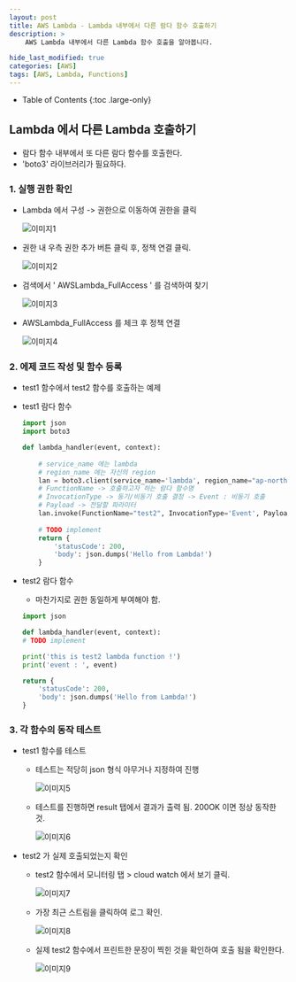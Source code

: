 ```yaml
---
layout: post
title: AWS Lambda - Lambda 내부에서 다른 람다 함수 호출하기
description: >
    AWS Lambda 내부에서 다른 Lambda 함수 호출을 알아봅니다.

hide_last_modified: true
categories: [AWS]
tags: [AWS, Lambda, Functions]
---
```


- Table of Contents
{:toc .large-only}


## Lambda 에서 다른 Lambda 호출하기

- 람다 함수 내부에서 또 다른 람다 함수를 호출한다.
- 'boto3' 라이브러리가 필요하다.

### 1. 실행 권한 확인


 - Lambda 에서 구성 -> 권한으로 이동하여 권한을 클릭

     ![이미지1](/assets/img/AWS/0913-1.png)

 - 권한 내 우측 권한 추가 버튼 클릭 후, 정책 연결 클릭.

     ![이미지2](/assets/img/AWS/0913-2.png)

 - 검색에서 ' AWSLambda_FullAccess ' 를 검색하여 찾기

     ![이미지3](/assets/img/AWS/0913-3.png)

 - AWSLambda_FullAccess 를 체크 후 정책 연결

     ![이미지4](/assets/img/AWS/0913-4.png)


### 2. 에제 코드 작성 및 함수 등록

- test1 함수에서 test2 함수를 호출하는 예제

- test1 람다 함수

    ```python
    import json
    import boto3

    def lambda_handler(event, context):
        
        # service_name 에는 lambda
        # region_name 에는 자신의 region
        lan = boto3.client(service_name='lambda', region_name="ap-northeast-2")
        # FunctionName -> 호출하고자 하는 람다 함수명
        # InvocationType -> 동기/비동기 호출 결정 -> Event : 비동기 호출
        # Payload -> 전달할 파라미터
        lan.invoke(FunctionName="test2", InvocationType='Event', Payload=json.dumps(event))
        
        # TODO implement
        return {
            'statusCode': 200,
            'body': json.dumps('Hello from Lambda!')
        }

    ```

- test2 람다 함수

    - 마찬가지로 권한 동일하게 부여해야 함.

    ```python
    import json

    def lambda_handler(event, context):
    # TODO implement
    
    print('this is test2 lambda function !')
    print('event : ', event)
    
    return {
        'statusCode': 200,
        'body': json.dumps('Hello from Lambda!')
    }

    ```

### 3. 각 함수의 동작 테스트 

- test1 함수를 테스트

    - 테스트는 적당히 json 형식 아무거나 지정하여 진행

        ![이미지5](/assets/img/AWS/0913-5.png)
    
    - 테스트를 진행하면 result 탭에서 결과가 출력 됨. 200OK 이면 정상 동작한 것.

        ![이미지6](/assets/img/AWS/0913-6.png)

- test2 가 실제 호출되었는지 확인

    - test2 함수에서 모니터링 탭 > cloud watch 에서 보기 클릭.

        ![이미지7](/assets/img/AWS/0913-7.png)

    - 가장 최근 스트림을 클릭하여 로그 확인.

        ![이미지8](/assets/img/AWS/0913-8.png)

    - 실제 test2 함수에서 프린트한 문장이 찍힌 것을 확인하여 호출 됨을 확인한다.

        ![이미지9](/assets/img/AWS/0913-9.png)



